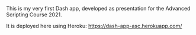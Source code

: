 This is my very first Dash app, developed as presentation for the Advanced Scripting Course 2021. 

It is deployed here using Heroku: https://dash-app-asc.herokuapp.com/
